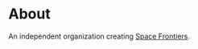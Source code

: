 # About
An independent organization creating [Space Frontiers](https://github.com/starwolves/space).

